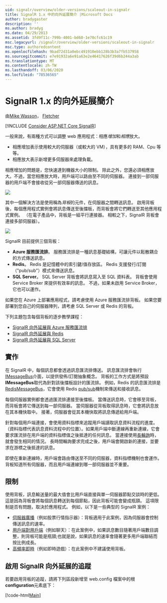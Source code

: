 ```yaml
---
uid: signalr/overview/older-versions/scaleout-in-signalr
title: SignalR 1.x 中的向外延展簡介 |Microsoft Docs
author: bradygaster
description: ''
ms.author: bradyg
ms.date: 04/29/2013
ms.assetid: 3fd9f11c-799b-4001-bd60-1e70cfc61c19
msc.legacyurl: /signalr/overview/older-versions/scaleout-in-signalr
msc.type: authoredcontent
ms.openlocfilehash: 9bad72d31a0ebc491910ebb128b3b3a7fb537958
ms.sourcegitcommit: e7e91932a6e91a63e2e46417626f39d6b244a3ab
ms.translationtype: MT
ms.contentlocale: zh-TW
ms.lasthandoff: 03/06/2020
ms.locfileid: "78536565"
---
```

# <a name="introduction-to-scaleout-in-signalr-1x"></a>SignalR 1.x 的向外延展簡介

由[Mike Wasson](https://github.com/MikeWasson)， [Fletcher](https://github.com/pfletcher)

[!INCLUDE [Consider ASP.NET Core SignalR](~/includes/signalr/signalr-version-disambiguation.md)]

一般來說，有兩種方式可以調整 web 應用程式：相應*增加*和*相應*放大。

- 相應增加表示使用較大的伺服器（或較大的 VM），具有更多的 RAM、Cpu 等等。
- 相應放大表示新增更多伺服器來處理負載。

相應增加的問題是，您快速達到機器大小的限制。 除此之外，您還必須相應放大。不過，當您相應放大時，用戶端可以路由至不同的伺服器。 連接到一部伺服器的用戶端不會接收從另一部伺服器傳送的訊息。

![](scaleout-in-signalr/_static/image1.png)

其中一個解決方法是使用稱為*背板*的元件，在伺服器之間轉送訊息。 啟用背板後，每個應用程式實例會將訊息傳送至後擋板，而背板會將它們轉送至其他應用程式實例。 （在電子產品中，背板是一組平行連接器。 相較之下，SignalR 背板會連接多部伺服器）。

![](scaleout-in-signalr/_static/image2.png)

SignalR 目前提供三個背板：

- **Azure 服務匯流排**。 服務匯流排是一種訊息基礎結構，可讓元件以鬆散耦合的方式傳送訊息。
- **Redis**。 Redis 是記憶體中的索引鍵/值存放區。 Redis 支援發行/訂閱（"pub/sub"）模式來傳送訊息。
- **SQL Server**。 SQL Server 背板會將訊息寫入至 SQL 資料表。 背板會使用 Service Broker 來提供有效率的訊息。 不過，如果未啟用 Service Broker，它也可以運作。

如果您在 Azure 上部署應用程式，請考慮使用 Azure 服務匯流排背板。 如果您要部署到您自己的伺服器陣列，請考慮 SQL Server 或 Redis 的背板。

下列主題包含每個背板的逐步教學課程：

- [SignalR 向外延展與 Azure 服務匯流排](scaleout-with-windows-azure-service-bus.md)
- [SignalR 向外延展與 Redis](scaleout-with-redis.md)
- [SignalR 向外延展與 SQL Server](scaleout-with-sql-server.md)

## <a name="implementation"></a>實作

在 SignalR 中，每個訊息都會透過訊息匯流排傳送。 訊息匯流排會執行[IMessageBus](https://msdn.microsoft.com/library/microsoft.aspnet.signalr.messaging.imessagebus(v=vs.100).aspx)介面，以提供發佈/訂閱抽象概念。 背板的工作方式是將預設**IMessageBus**取代為針對該後擋板設計的匯流排。 例如，Redis 的訊息匯流排是[RedisMessageBus](https://msdn.microsoft.com/library/microsoft.aspnet.signalr.redis.redismessagebus(v=vs.100).aspx)，它會使用 Redis [pub/sub](http://redis.io/topics/pubsub)機制來傳送和接收訊息。

每個伺服器實例都會透過匯流排連接至後擋板。 當傳送訊息時，它會移至背板，而背板會將它傳送到每一部伺服器。 當伺服器從背板取得訊息時，它會將訊息放在其本機快取中。 接著，伺服器會從其本機快取將訊息傳遞給用戶端。

針對每個用戶端連接，會使用資料指標來追蹤用戶端讀取訊息資料流程的進度。 （資料指標代表訊息資料流程中的位置）。如果用戶端中斷連線再重新連線，它會要求匯流排在用戶端的資料指標值之後抵達的任何訊息。 當連接使用[長輪詢](../getting-started/introduction-to-signalr.md#transports)時，就會發生相同的情況。 長時間輪詢要求完成之後，用戶端會開啟新的連接，並要求在游標之後抵達的訊息。

即使在重新連線時，用戶端會路由傳送至不同的伺服器，資料指標機制也會運作。 背板知道所有伺服器，而且用戶端連線到哪一部伺服器並不重要。

## <a name="limitations"></a>限制

使用背板，訊息輸送量的最大值會比用戶端直接與單一伺服器節點交談時的更低。 這是因為背板會將每個訊息轉送到每個節點，因此背板可能會變成瓶頸。 這項限制是否有問題，取決於應用程式。 例如，以下是一些典型的 SignalR 案例：

- [伺服器廣播](tutorial-server-broadcast-with-aspnet-signalr.md)（例如股票行情指示器）：背板適用于此案例，因為伺服器會控制傳送訊息的速率。
- [用戶端對用戶端](tutorial-getting-started-with-signalr.md)（例如聊天）：在此案例中，如果訊息數目隨著用戶端數目調整，則背板可能是瓶頸;也就是說，如果訊息的速率會隨著更多用戶端聯結而按比例成長。
- [高頻率即時](tutorial-high-frequency-realtime-with-signalr.md)（例如即時遊戲）：在此案例中不建議使用背板。

## <a name="enabling-tracing-for-signalr-scaleout"></a>啟用 SignalR 向外延展的追蹤

若要啟用背板的追蹤，請將下列區段新增至 web.config 檔案中的根**configuration**元素底下：

[!code-html[Main](scaleout-in-signalr/samples/sample1.html)]
